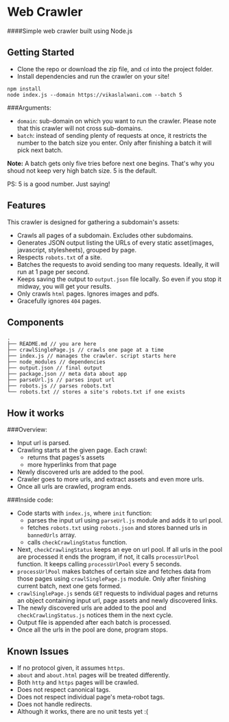 # Web Crawler
####Simple web crawler built using Node.js


## Getting Started

- Clone the repo or download the zip file, and `cd` into the project folder.
- Install dependencies and run the crawler on your site!

```
npm install
node index.js --domain https://vikaslalwani.com --batch 5
```
###Arguments:
- `domain`: sub-domain on which you want to run the crawler. Please note that this crawler will not cross sub-domains.
- `batch`: instead of sending plenty of requests at once, it restricts the number to the batch size you enter. Only after finishing a batch it will pick next batch.

**Note:** A batch gets only five tries before next one begins. That's why you shoud not keep very high batch size. 5 is the default.

PS: 5 is a good number. Just saying!

## Features
This crawler is designed for gathering a subdomain's assets:

- Crawls all pages of a subdomain. Excludes other subdomains.
- Generates JSON output listing the URLs of every static asset(images, javascript, stylesheets), grouped by page.
- Respects `robots.txt` of a site.
- Batches the requests to avoid sending too many requests. Ideally, it will run at 1 page per second.
- Keeps saving the output to `output.json` file locally. So even if you stop it midway, you will get your results.
- Only crawls `html` pages. Ignores images and pdfs.
- Gracefully ignores `404` pages.


## Components

```
.
├── README.md // you are here
├── crawlSinglePage.js // crawls one page at a time
├── index.js // manages the crawler. script starts here
├── node_modules // dependencies
├── output.json // final output
├── package.json // meta data about app
├── parseUrl.js // parses input url
├── robots.js // parses robots.txt
└── robots.txt // stores a site's robots.txt if one exists
```

## How it works

###Overview:
- Input url is parsed.
- Crawling starts at the given page. Each crawl:
  - returns that pages's assets
  - more hyperlinks from that page
- Newly discovered urls are added to the pool.
- Crawler goes to more urls, and extract assets and even more urls.
- Once all urls are crawled, program ends.

###Inside code:
- Code starts with `index.js`, where `init` function:
  - parses the input url using `parseUrl.js` module and adds it to url pool.
  - fetches `robots.txt` using `robots.json` and stores banned urls in `bannedUrls` array.
  - calls `checkCrawlingStatus` function.
- Next, `checkCrawlingStatus` keeps an eye on url pool. If all urls in the pool are processed it ends the program, if not, it calls `processUrlPool` function. It keeps calling `processUrlPool` every 5 seconds.
- `processUrlPool` makes batches of certain size and fetches data from those pages using `crawlSinglePage.js` module. Only after finishing current batch, next one gets formed.
- `crawlSinglePage.js` sends `GET` requests to individual pages and returns an object containing input url, page assets and newly discovered links.
- The newly discovered urls are added to the pool and `checkCrawlingStatus.js` notices them in the next cycle.
- Output file is appended after each batch is processed.
- Once all the urls in the pool are done, program stops.



## Known Issues

- If no protocol given, it assumes `https`.
- `about` and `about.html` pages will be treated differently.
- Both `http` and `https` pages will be crawled.
- Does not respect canonical tags.
- Does not respect individual page's meta-robot tags.
- Does not handle redirects.
- Although it works, there are no unit tests yet :(